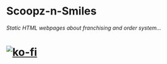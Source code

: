 # Scoopz-n-Smiles
*Static HTML webpages about franchising and order system...*

# [![ko-fi](https://ko-fi.com/img/githubbutton_sm.svg)](https://ko-fi.com/J3J123MH0)
